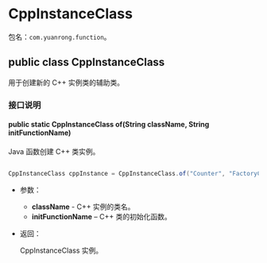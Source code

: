 # CppInstanceClass

包名：`com.yuanrong.function`。

## public class CppInstanceClass

用于创建新的 C++ 实例类的辅助类。

### 接口说明

#### public static CppInstanceClass of(String className, String initFunctionName)

Java 函数创建 C++ 类实例。

```java

CppInstanceClass cppInstance = CppInstanceClass.of("Counter", "FactoryCreate");
```

- 参数：

   - **className** - C++ 实例的类名。
   - **initFunctionName** – C++ 类的初始化函数。

- 返回：

    CppInstanceClass 实例。
